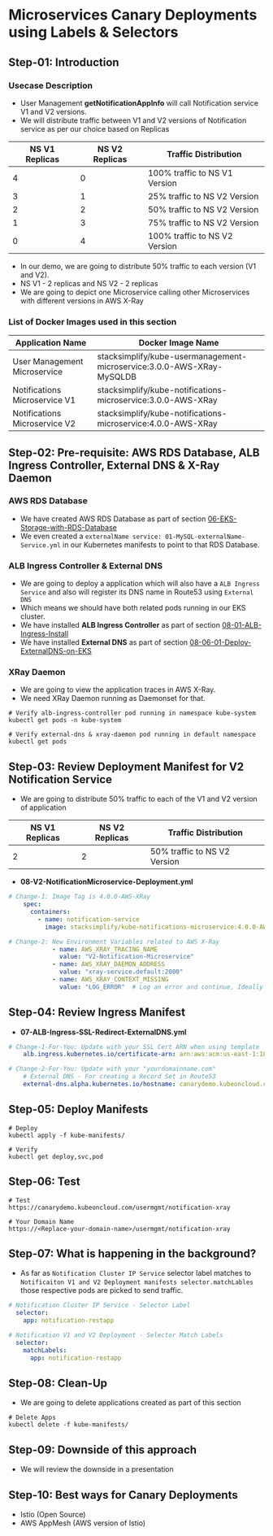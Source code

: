 # Microservices Canary Deployments using Labels & Selectors


## Step-01: Introduction
### Usecase Description
- User Management **getNotificationAppInfo**  will call Notification service V1 and V2 versions.
- We will distribute traffic between V1 and V2 versions of Notification service as per our choice based on Replicas

| NS V1 Replicas | NS V2 Replicas | Traffic Distribution | 
| -------------- | -------------- | -------------------- |
| 4 | 0 | 100% traffic to NS V1 Version |
| 3 | 1 | 25% traffic to NS V2 Version |
| 2 | 2 | 50% traffic to NS V2 Version |
| 1 | 3 | 75% traffic to NS V2 Version |
| 0 | 4 | 100% traffic to NS V2 Version |

- In our demo, we are going to distribute 50% traffic to each version (V1 and V2). 
- NS V1 - 2 replicas and NS V2 - 2 replicas
- We are going to depict one Microservice calling other Microservices with different versions in AWS X-Ray

### List of Docker Images used in this section
| Application Name                 | Docker Image Name                          |
| ------------------------------- | --------------------------------------------- |
| User Management Microservice | stacksimplify/kube-usermanagement-microservice:3.0.0-AWS-XRay-MySQLDB |
| Notifications Microservice V1 | stacksimplify/kube-notifications-microservice:3.0.0-AWS-XRay |
| Notifications Microservice V2 | stacksimplify/kube-notifications-microservice:4.0.0-AWS-XRay |

## Step-02: Pre-requisite: AWS RDS Database, ALB Ingress Controller, External DNS & X-Ray Daemon

### AWS RDS Database
- We have created AWS RDS Database as part of section [06-EKS-Storage-with-RDS-Database](/06-EKS-Storage-with-RDS-Database/README.md)
- We even created a `externalName service: 01-MySQL-externalName-Service.yml` in our Kubernetes manifests to point to that RDS Database. 

### ALB Ingress Controller & External DNS
- We are going to deploy a application which will also have a `ALB Ingress Service` and also will register its DNS name in Route53 using `External DNS`
- Which means we should have both related pods running in our EKS cluster. 
- We have installed **ALB Ingress Controller** as part of section [08-01-ALB-Ingress-Install](/08-ELB-Application-LoadBalancers/08-01-ALB-Ingress-Install/README.md)
- We have installed **External DNS** as part of section [08-06-01-Deploy-ExternalDNS-on-EKS](/08-ELB-Application-LoadBalancers/08-06-ALB-Ingress-ExternalDNS/08-06-01-Deploy-ExternalDNS-on-EKS/README.md)

### XRay Daemon
- We are going to view the application traces in AWS X-Ray.
- We need XRay Daemon running as Daemonset for that. 
```
# Verify alb-ingress-controller pod running in namespace kube-system
kubectl get pods -n kube-system

# Verify external-dns & xray-daemon pod running in default namespace
kubectl get pods
```

## Step-03: Review Deployment Manifest for V2 Notification Service
- We are going to distribute 50% traffic to each of the V1 and V2 version of application


| NS V1 Replicas | NS V2 Replicas | Traffic Distribution | 
| -------------- | -------------- | -------------------- |
| 2 | 2 | 50% traffic to NS V2 Version |

- **08-V2-NotificationMicroservice-Deployment.yml**
```yml
# Change-1: Image Tag is 4.0.0-AWS-XRay
    spec:
      containers:
        - name: notification-service
          image: stacksimplify/kube-notifications-microservice:4.0.0-AWS-XRay

# Change-2: New Environment Variables related to AWS X-Ray
            - name: AWS_XRAY_TRACING_NAME 
              value: "V2-Notification-Microservice"              
            - name: AWS_XRAY_DAEMON_ADDRESS
              value: "xray-service.default:2000"      
            - name: AWS_XRAY_CONTEXT_MISSING 
              value: "LOG_ERROR"  # Log an error and continue, Ideally RUNTIME_ERROR – Throw a runtime exception which is default option if not configured    
```


## Step-04: Review Ingress Manifest
- **07-ALB-Ingress-SSL-Redirect-ExternalDNS.yml**
```yml
# Change-1-For-You: Update with your SSL Cert ARN when using template
    alb.ingress.kubernetes.io/certificate-arn: arn:aws:acm:us-east-1:180789647333:certificate/9f042b5d-86fd-4fad-96d0-c81c5abc71e1

# Change-2-For-You: Update with your "yourdomainname.com"
    # External DNS - For creating a Record Set in Route53
    external-dns.alpha.kubernetes.io/hostname: canarydemo.kubeoncloud.com
```

## Step-05: Deploy Manifests
```
# Deploy
kubectl apply -f kube-manifests/

# Verify
kubectl get deploy,svc,pod
```
## Step-06: Test
```
# Test
https://canarydemo.kubeoncloud.com/usermgmt/notification-xray

# Your Domain Name
https://<Replace-your-domain-name>/usermgmt/notification-xray
```

## Step-07: What is happening in the background?
- As far as `Notification Cluster IP Service` selector label matches to `Notificaiton V1 and V2 Deployment manifests selector.matchLables`  those respective pods are picked to send traffic.
```yml
# Notification Cluster IP Service - Selector Label
  selector:
    app: notification-restapp

# Notification V1 and V2 Deployment - Selector Match Labels
  selector:
    matchLabels:
      app: notification-restapp         
```

## Step-08: Clean-Up
- We are going to delete applications created as part of this section
```
# Delete Apps
kubectl delete -f kube-manifests/
```

## Step-09: Downside of this approach
- We will review the downside in a presentation

## Step-10: Best ways for Canary Deployments
- Istio (Open Source)
- AWS AppMesh (AWS version of Istio)